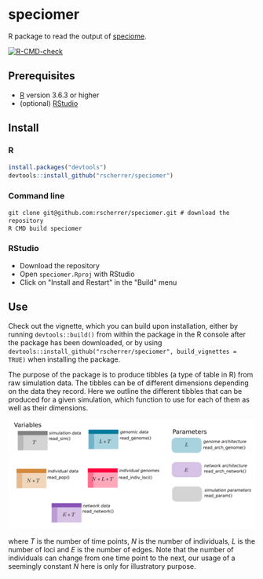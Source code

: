 # speciomer

R package to read the output of [speciome](https://github.com/rscherrer/speciome).

<!-- badges: start -->
[![R-CMD-check](https://github.com/rscherrer/speciomer/workflows/R-CMD-check/badge.svg)](https://github.com/rscherrer/speciomer/actions)
<!-- badges: end -->

## Prerequisites

* [R](https://rstudio-education.github.io/hopr/starting.html) version 3.6.3 or higher
* (optional) [RStudio](https://rstudio-education.github.io/hopr/starting.html)

## Install

### R

```r
install.packages("devtools")
devtools::install_github("rscherrer/speciomer")
```

### Command line

```shell
git clone git@github.com:rscherrer/speciomer.git # download the repository
R CMD build speciomer
```

### RStudio

* Download the repository
* Open `speciomer.Rproj` with RStudio
* Click on "Install and Restart" in the "Build" menu

## Use

Check out the vignette, which you can build upon installation, either by running `devtools::build()` from within the package in the R console after the package has been downloaded, or by using `devtools::install_github("rscherrer/speciomer", build_vignettes = TRUE)` when installing the package.

The purpose of the package is to produce tibbles (a type of table in R) from raw simulation data. The tibbles can be of different dimensions depending on the data they record. Here we outline the different tibbles that can be produced for a given simulation, which function to use for each of them as well as their dimensions.

![overview](extra/overview.png)

where *T* is the number of time points, *N* is the number of individuals, *L* is the number of loci and *E* is the number of edges. Note that the number of individuals can change from one time point to the next, our usage of a seemingly constant *N* here is only for illustratory purpose.
